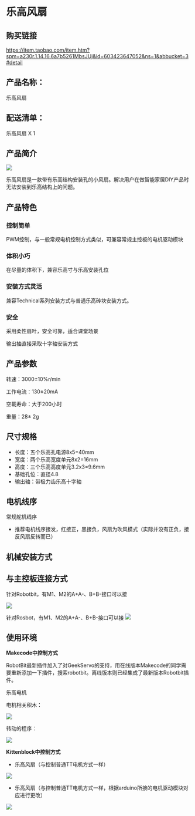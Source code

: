 # 乐高风扇  

## 购买链接

https://item.taobao.com/item.htm?spm=a230r.1.14.16.6a7b5261MbsJUj&id=603423647052&ns=1&abbucket=3#detail



## 产品名称：

乐高风扇



## 配送清单：   
乐高风扇 X 1



## 产品简介   
![](legofan/legofan01.png)



乐高风扇是一款带有乐高结构安装孔的小风扇。解决用户在做智能家居DIY产品时无法安装到乐高结构上的问题。



## 产品特色   

### 控制简单   
PWM控制，与一般常规电机控制方式类似，可兼容常规主控板的电机驱动模块



### 体积小巧   
在尽量的体积下，兼容乐高寸与乐高安装孔位



### 安装方式灵活   
兼容Technical系列安装方式与普通乐高砖块安装方式。



### 安全

采用柔性扇叶，安全可靠，适合课堂场景



输出抽直接采取十字轴安装方式   

## 产品参数   
转速：3000±10%r/min

工作电流：130±20mA

空載寿命：大于200小时

重量：28± 2g



## 尺寸规格   
- 长度：五个乐高孔电源8x5=40mm   
- 宽度：两个乐高宽度单元8x2=16mm   
- 高度：三个乐高高度单元3.2x3=9.6mm   
- 基础孔位：直径4.8   
- 输出轴：带极力齿乐高十字轴   


## 电机线序   
常规舵机线序
- 推荐电机线序接发，红接正，黑接负，风扇为吹风模式（实际并没有正负，接反风扇反转而已）





## 机械安装方式  





## 与主控板连接方式

针对Robotbit，有M1、M2的A+A-、B+B-接口可以接

![](./jimu/microbit_motor.png)



针对Rosbot，有M1、M2的A+A-、B+B-接口可以接
![](./jimu/rosbot_motor.png)



## 使用环境   

**Makecode中控制方式**  

RobotBit最新插件加入了对GeekServo的支持，用在线版本Makecode的同学需要重新添加一下插件，搜索robotbit。离线版本则已经集成了最新版本Robotbit插件。

乐高电机  

电机相关积木：

![](./jimu/gs_sweep2.png)

转动的程序：

![](./jimu/gs_sweep3.png)

**Kittenblock中控制方式**     

- 乐高风扇（与控制普通TT电机方式一样）

![](./jimu/11.png)

- 乐高风扇（与控制普通TT电机方式一样，根据arduino所接的电机驱动模块对应进行更改）

![](./jimu/12.png)


